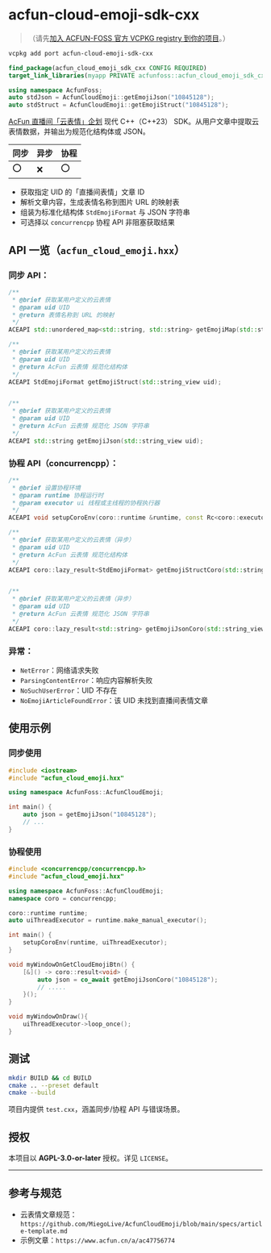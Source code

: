 # acfun-cloud-emoji-sdk-cxx
> （请先[加入 ACFUN-FOSS 官方 VCPKG registry 到你的项目](https://github.com/ACFUN-FOSS/official-vcpkg-registry/tree/master)。）
```sh
vcpkg add port acfun-cloud-emoji-sdk-cxx
```
```cmake
find_package(acfun_cloud_emoji_sdk_cxx CONFIG REQUIRED)
target_link_libraries(myapp PRIVATE acfunfoss::acfun_cloud_emoji_sdk_cxx)
```
```c++
using namespace AcfunFoss;
auto stdJson = AcfunCloudEmoji::getEmojiJson("10845128");
auto stdStruct = AcfunCloudEmoji::getEmojiStruct("10845128");
```

[AcFun 直播间「云表情」企划](https://github.com/MiegoLive/AcfunCloudEmoji/) 现代 C++（C++23） SDK。从用户文章中提取云表情数据，并输出为规范化结构体或 JSON。

| 同步 | 异步 | 协程 |
|-------|-------|-------|
| ⭕ | ❌ | ⭕ |

  - 获取指定 UID 的「直播间表情」文章 ID
  - 解析文章内容，生成表情名称到图片 URL 的映射表
  - 组装为标准化结构体 `StdEmojiFormat` 与 JSON 字符串
  - 可选择以 `concurrencpp` 协程 API 非阻塞获取结果



## API 一览（`acfun_cloud_emoji.hxx`）

### 同步 API：
```cxx
/**
 * @brief 获取某用户定义的云表情
 * @param uid UID
 * @return 表情名称到 URL 的映射
 */
ACEAPI std::unordered_map<std::string, std::string> getEmojiMap(std::string_view uid);

/**
 * @brief 获取某用户定义的云表情
 * @param uid UID
 * @return AcFun 云表情 规范化结构体
 */
ACEAPI StdEmojiFormat getEmojiStruct(std::string_view uid);


/**
 * @brief 获取某用户定义的云表情
 * @param uid UID
 * @return AcFun 云表情 规范化 JSON 字符串
 */
ACEAPI std::string getEmojiJson(std::string_view uid);
```

### 协程 API（concurrencpp）：
```cxx
/**
 * @brief 设置协程环境
 * @param runtime 协程运行时
 * @param executor ui 线程或主线程的协程执行器
 */
ACEAPI void setupCoroEnv(coro::runtime &runtime, const Rc<coro::executor>& executor);

/**
 * @brief 获取某用户定义的云表情（异步）
 * @param uid UID
 * @return AcFun 云表情 规范化结构体
 */
ACEAPI coro::lazy_result<StdEmojiFormat> getEmojiStructCoro(std::string_view uid);


/**
 * @brief 获取某用户定义的云表情（异步）
 * @param uid UID
 * @return AcFun 云表情 规范化 JSON 字符串
 */
ACEAPI coro::lazy_result<std::string> getEmojiJsonCoro(std::string_view uid);

```

### 异常：
  - `NetError`：网络请求失败
  - `ParsingContentError`：响应内容解析失败
  - `NoSuchUserError`：UID 不存在
  - `NoEmojiArticleFoundError`：该 UID 未找到直播间表情文章


## 使用示例

### 同步使用

```cpp
#include <iostream>
#include "acfun_cloud_emoji.hxx"

using namespace AcfunFoss::AcfunCloudEmoji;

int main() {
    auto json = getEmojiJson("10845128");
    // ...
}
```

### 协程使用

```cpp
#include <concurrencpp/concurrencpp.h>
#include "acfun_cloud_emoji.hxx"

using namespace AcfunFoss::AcfunCloudEmoji;
namespace coro = concurrencpp;

coro::runtime runtime;
auto uiThreadExecutor = runtime.make_manual_executor();

int main() {
    setupCoroEnv(runtime, uiThreadExecutor);
}

void myWindowOnGetCloudEmojiBtn() {
	[&]() -> coro::result<void> {
		auto json = co_await getEmojiJsonCoro("10845128");
		// .....
	}();
}

void myWindowOnDraw(){
    uiThreadExecutor->loop_once();
}

```



## 测试

```bash
mkdir BUILD && cd BUILD
cmake .. --preset default
cmake --build
```

项目内提供 `test.cxx`，涵盖同步/协程 API 与错误场景。



## 授权

本项目以 **AGPL-3.0-or-later** 授权。详见 `LICENSE`。

---

## 参考与规范

- 云表情文章规范：`https://github.com/MiegoLive/AcfunCloudEmoji/blob/main/specs/article-template.md`
- 示例文章：`https://www.acfun.cn/a/ac47756774`

